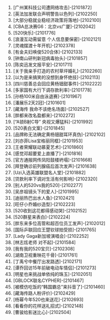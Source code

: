
1. [广州某科技公司遭网络攻击]-[2101872]
1. [英法加发联合声明警告以色列]-[2102250]
1. [大部分稳就业稳经济政策将落地]-[2102100]
1. [CBA总决赛G6：北京vs广厦]-[2102042]
1. [520快乐]-[2101776]
1. [浪漫互动需留意 个人信息要保密]-[2102121]
1. [灵魂摆渡十年开机]-[2102378]
1. [有金夫妇唤俊520合体]-[2102133]
1. [钟南山研判新冠病毒抬头]-[2101857]
1. [陈奕迅发文报平安]-[2101711]
1. [关于我亲手打造的农村草坪婚礼]-[2102260]
1. [以为是来搞笑的没想到身怀绝技]-[2102113]
1. [四川慈善总会回应黄杨钿甜事件]-[2102222]
1. [多家国有大行下调存款利率]-[2101778]
1. [孙杨100米自由泳退赛]-[2101967]
1. [潘展乐2天2冠]-[2101601]
1. [藏海传 我命不该绝名场面]-[2102527]
1. [胖都来改名盈都来]-[2102272]
1. [“A锁B射C导” 央视又爆猛料]-[2101992]
1. [520表白文案]-[2101845]
1. [品牌称无法确定黄杨钿甜耳环真伪]-[2102102]
1. [刘亦菲Lisa宝格丽同框]-[2101953]
1. [王者荣耀联动慕夏艺术]-[2101860]
1. [感觉邓超要爱上直播了]-[2101816]
1. [官方通报网传凤阳鼓楼坍塌]-[2101668]
1. [拜登确诊前列腺癌后首次发声]-[2101638]
1. [Uzi入选英雄联盟名人堂]-[2101882]
1. [贷款利率下调对生活有何影响]-[2102320]
1. [别人的520vs我的520]-[2102277]
1. [吴彦祖镜头下的爱人]-[2101995]
1. [迪丽热巴出水人鱼]-[2102421]
1. [旺仔小乔婚纱造型]-[2102223]
1. [520收到这花都得感动哭]-[2102152]
1. [520群星来表白]-[2102224]
1. [胖东来多位高管和超百位员工发声]-[2102012]
1. [国际乒联回应王楚钦球拍受损]-[2101765]
1. [Lady Gaga新加坡演唱会]-[2102252]
1. [林志炫老师 对不起]-[2101584]
1. [我有我的520宝贝]-[2102308]
1. [湖南卫视重映花千骨]-[2101761]
1. [丁禹兮中餐厅出发路透]-[2102171]
1. [谭乔回访15年前破电动车情侣]-[2101273]
1. [明星也来挑战单依纯的珠玉]-[2102051]
1. [GBLOCK联名CYPHER]-[2101467]
1. [被模仿吃饭的“韩国霸总”来抖音了]-[2101460]
1. [藏海传路人粉评价]-[2102429]
1. [杨幂今年520也来送花]-[2102693]
1. [看看你的花样送礼招式]-[2102148]
1. [曹骏给影迷比心]-[2102504]